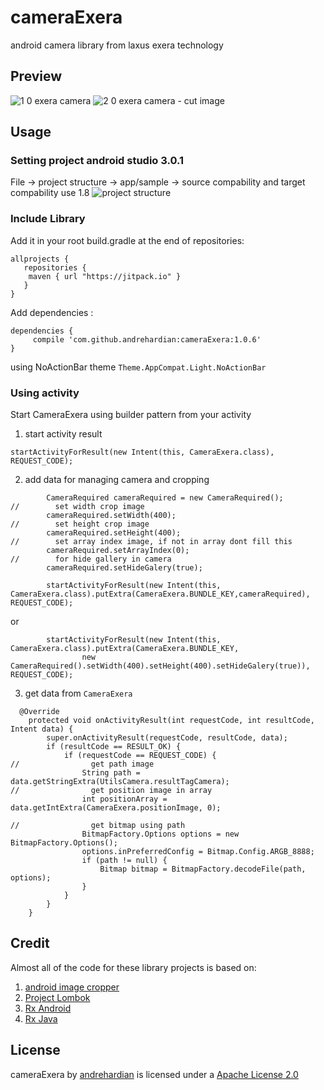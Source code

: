 # cameraExera
android camera library from laxus exera technology

## Preview
![1 0 exera camera](https://github.com/andrehardian/cameraExera/blob/master/art/1.0%20Exera%20Camera.png)
![2 0 exera camera - cut image](https://github.com/andrehardian/cameraExera/blob/master/art/2.0%20Exera%20Camera%20-%20Cut%20Image.png)

## Usage

### Setting project android studio 3.0.1
File -> project structure -> app/sample -> source compability and target compability use 1.8
![project structure](https://github.com/andrehardian/cameraExera/blob/master/art/project%20structure.png)


### Include Library
Add it in your root build.gradle at the end of repositories:

```
allprojects {
   repositories {
    maven { url "https://jitpack.io" }
   }
}
```
Add dependencies :

```
dependencies {
     compile 'com.github.andrehardian:cameraExera:1.0.6'
}

```
using NoActionBar theme
`
Theme.AppCompat.Light.NoActionBar
`

### Using activity
Start CameraExera using builder pattern from your activity

1. start activity result

`startActivityForResult(new Intent(this, CameraExera.class), REQUEST_CODE);
`

2. add data for managing camera and cropping
```
        CameraRequired cameraRequired = new CameraRequired();
//        set width crop image
        cameraRequired.setWidth(400);
//        set height crop image
        cameraRequired.setHeight(400);
//        set array index image, if not in array dont fill this
        cameraRequired.setArrayIndex(0);
//        for hide gallery in camera
        cameraRequired.setHideGalery(true);

        startActivityForResult(new Intent(this, CameraExera.class).putExtra(CameraExera.BUNDLE_KEY,cameraRequired), REQUEST_CODE);

```

or

```
        startActivityForResult(new Intent(this, CameraExera.class).putExtra(CameraExera.BUNDLE_KEY,
                new CameraRequired().setWidth(400).setHeight(400).setHideGalery(true)), REQUEST_CODE);
```

3. get data from `CameraExera` 

```
  @Override
    protected void onActivityResult(int requestCode, int resultCode, Intent data) {
        super.onActivityResult(requestCode, resultCode, data);
        if (resultCode == RESULT_OK) {
            if (requestCode == REQUEST_CODE) {
//                get path image
                String path = data.getStringExtra(UtilsCamera.resultTagCamera);
//                get position image in array
                int positionArray = data.getIntExtra(CameraExera.positionImage, 0);

//                get bitmap using path
                BitmapFactory.Options options = new BitmapFactory.Options();
                options.inPreferredConfig = Bitmap.Config.ARGB_8888;
                if (path != null) {
                    Bitmap bitmap = BitmapFactory.decodeFile(path, options);
                }
            }
        }
    }
```

## Credit
Almost all of the code for these library projects is based on:
1. [android image cropper](https://github.com/ArthurHub/Android-Image-Cropper)
2. [Project Lombok](https://projectlombok.org/)
3. [Rx Android](https://github.com/ReactiveX/RxAndroid)
4. [Rx Java](https://github.com/ReactiveX/RxJava)

## License
cameraExera by [andrehardian](https://github.com/andrehardian) is licensed under a [Apache License 2.0](http://www.apache.org/licenses/LICENSE-2.0)

